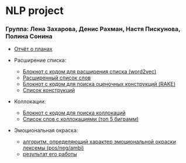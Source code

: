 # NLP project
### Группа: Лена Захарова, Денис Рахман, Настя Пискунова, Полина Сонина

* [Отчёт о планах](project_ideas.docx)

* Расширение списка:
  * [Блокнот с кодом для расширения списка (word2vec)](extend_seed_word2vec.ipynb)
  * [Расширенный список слов](w2v_all_clean.txt)
  * [Блокнот с кодом для поиска оценочных конструкций (RAKE)](extend_seed_with_rake.ipynb)
  * [Список конструкций](result_rake_multiword.txt)

* Коллокации:
  * [Блокнот с кодом для поиска коллокаций](find_collocations.ipynb)
  * [Список слов с коллокациями (топ 5 биграмм)](w2v_all_clean_collocations.json)

* Эмоциональная окраска:
  * [алгоритм, определяющий характер эмоциональной окраски лексемы (pos/neg/ambi)](https://github.com/SoDipole/hse_nlp4year/blob/master/project/emotions.py)
  * [результат его работы](https://github.com/SoDipole/hse_nlp4year/edit/master/project/results_polarity.txt)
